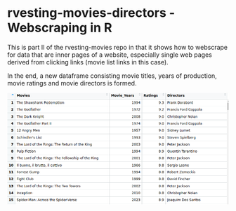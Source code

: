 # rvesting-movies-directors - Webscraping in R

This is part II of the rvesting-movies repo in that it shows how to webscrape for data that are inner pages of a website, especially single web pages derived from clicking links (movie list links in this case).

In the end, a new dataframe consisting movie titles, years of production, movie ratings and movie directors is formed.

![](imdb-250-new.jpg)
